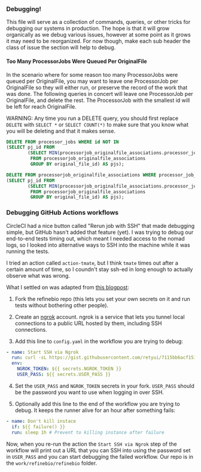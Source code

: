 ### Debugging!

This file will serve as a collection of commands, queries, or other tricks for debugging our systems in production.
The hope is that it will grow organically as we debug various issues, however at some point as it grows it may need to be reorganized.
For now though, make each sub header the class of issue the section will help to debug.

#### Too Many ProcessorJobs Were Queued Per OriginalFile

In the scenario where for some reason too many ProcessorJobs were queued per OriginalFile, you may want to leave one ProcessorJob per OriginalFile so they will either run, or preserve the record of the work that was done.
The following queries in concert will leave one ProcessorJob per OriginalFile, and delete the rest.
The ProcessorJob with the smallest id will be left for reach OriginalFile.

WARNING: Any time you run a DELETE query, you should first replace `DELETE` with `SELECT *` or `SELECT COUNT(*)` to make sure that you know what you will be deleting and that it makes sense.


```SQL
DELETE FROM processor_jobs WHERE id NOT IN
(SELECT pj_id FROM
        (SELECT MIN(processorjob_originalfile_associations.processor_job_id) pj_id, original_file_id
         FROM processorjob_originalfile_associations
         GROUP BY original_file_id) AS pjs);
```

```SQL
DELETE FROM processorjob_originalfile_associations WHERE processor_job_id NOT IN
(SELECT pj_id FROM
        (SELECT MIN(processorjob_originalfile_associations.processor_job_id) pj_id, original_file_id
         FROM processorjob_originalfile_associations
         GROUP BY original_file_id) AS pjs);
```

### Debugging GitHub Actions workflows

CircleCI had a nice button called "Rerun job with SSH" that made debugging
simple, but GitHub hasn't added that feature (yet). I was trying to debug our
end-to-end tests timing out, which meant I needed access to the nomad logs, so
I looked into alternative ways to SSH into the machine while it was running the
tests.

I tried an action called `action-tmate`, but I think `tmate` times out after a
certain amount of time, so I coundn't stay ssh-ed in long enough to actually
observe what was wrong.

What I settled on was adapted from [this
blogpost](https://dev.to/retyui/how-debugging-github-actions-with-ssh-273n):

1. Fork the refinebio repo (this lets you set your own secrets on it and run
   tests without bothering other people).

2. Create an [ngrok](https://ngrok.com/) account. ngrok is a service that lets
   you tunnel local connections to a public URL hosted by them, including SSH
   connections.

3. Add this line to `config.yaml` in the workflow you are trying to debug:

```yaml
- name: Start SSH via Ngrok
  run: curl -sL https://gist.githubusercontent.com/retyui/7115bb6acf151351a143ec8f96a7c561/raw/7099b9db76729dc5761da72aa8525f632d8875c9/debug-github-actions.sh | bash
  env:
    NGROK_TOKEN: ${{ secrets.NGROK_TOKEN }}
    USER_PASS: ${{ secrets.USER_PASS }}
```

4. Set the `USER_PASS` and `NGROK_TOKEN` secrets in your fork. `USER_PASS`
   should be the password you want to use when logging in over SSH.

5. Optionally add this line to the end of the workflow you are trying to debug.
   It keeps the runner alive for an hour after something fails:

```yaml
- name: Don't kill instace
  if: ${{ failure() }}
  run: sleep 1h # Prevent to killing instance after failure
```

Now, when you re-run the action the `Start SSH via Ngrok` step of the workflow
will print out a URL that you can SSH into using the password set in
`USER_PASS` and you can start debugging the failed workflow. Our repo is in the
`work/refinebio/refinebio` folder.
